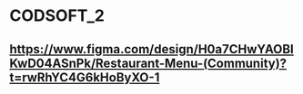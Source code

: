 # CODSOFT_2
## https://www.figma.com/design/H0a7CHwYAOBIKwD04ASnPk/Restaurant-Menu-(Community)?t=rwRhYC4G6kHoByXO-1
